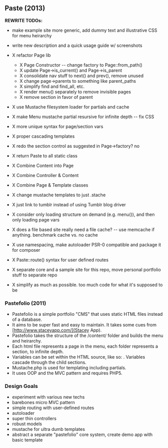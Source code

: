 ## Paste (2013)

**REWRITE TODOs:**

- make example site more generic, add dummy text and illustrative CSS for menu heirarchy
- write new description and a quick usage guide w/ screenshots

- X refactor Page lib
	- X Page Constructor -- change factory to Page::from_path()
	- X update Page->is_current() and Page->is\_parent
	- X consolidate nav stuff to next() and prev(), remove unused
	- X change page->parents to something like parent_paths
	- X simplify find and find_all, etc.
	- X render menu() separately to remove invisible pages
	- X remove section in favor of parent
- X use Mustache filesystem loader for partials and cache
- X make Menu mustache partial resursive for infinite depth -- fix CSS
- X more unique syntax for page/section vars
- X proper cascading templates
- X redo the section control as suggested in Page->factory? no
- X return Paste to all static class
- X Combine Content into Page
- X Combine Controller & Content
- X Combine Page & Template classes
- X change mustache templates to just .stache
- X just link to tumblr instead of using Tumblr blog driver
- X consider only loading structure on demand (e.g. menu()), and then only loading page vars
- X does a file based site really need a file cache? -- use memcache if anything. benchmark cache vs. no cache
- X use namespacing, make autoloader PSR-0 compatible and package it for composer
- X Paste::route() syntax for user defined routes
- X separate core and a sample site for this repo, move personal portfolio stuff to separate repo
- X simplify as much as possible. too much code for what it's supposed to be



### Pastefolio (2011)

- Pastefolio is a simple portfolio "CMS" that uses static HTML files instead of a database.
- It aims to be super fast and easy to maintain. It takes some cues from [http://www.staceyapp.com/](Stacey App).
- Pastefolio takes the structure of the /content/ folder and builds the menu and heirarchy. 
- Each html file represents a page in the menu, each folder represents a section, to infinite depth.
- Variables can be set within the HTML source, like so: <!-- @template: master -->. Variables cascade through the child sections.
- Mustache.php is used for templating including partials.
- It uses OOP and the MVC pattern and requires PHP5.

### Design Goals

* experiment with various new techs
* barebones micro MVC pattern
* simple routing with user-defined routes
* autoloader
* super thin controllers
* robust models
* mustache for ultra dumb templates
* abstract a separate "pastefolio" core system, create demo app with basic template